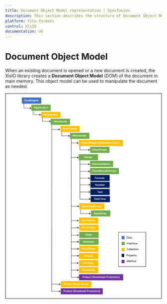 ```yaml
---
title: Document Object Model representation | Syncfusion
description: This section describes the structure of Document Object Model structure for Syncfusion Essential XlsIO
platform: file-formats
control: XlsIO
documentation: UG
---
```

# Document Object Model

When an existing document is opened or a new document is created, the XlsIO library creates a **Document Object Model** (DOM) of the document in main memory. This object model can be used to manipulate the document as needed.

![DocumentObjectModel](DocumentObjectModel_images/DocumentObjectModel.png)